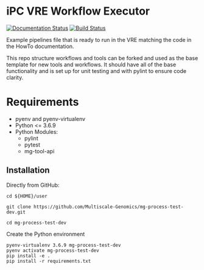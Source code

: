 # iPC VRE Workflow Executor

[![Documentation Status](https://readthedocs.org/projects/mg-process-test/badge/?version=latest)](http://mg-process-test.readthedocs.io/en/latest/?badge=latest) [![Build Status](https://travis-ci.org/Multiscale-Genomics/mg-process-test.svg?branch=master)](https://travis-ci.org/Multiscale-Genomics/mg-process-test)

Example pipelines file that is ready to run in the VRE matching the code in the HowTo documentation.

This repo structure workflows and tools can be forked and used as the base template for new tools and workflows. It should have all of the base functionality and is set up for unit testing and with pylint to ensure code clarity.

# Requirements
- pyenv and pyenv-virtualenv
- Python <= 3.6.9
- Python Modules:
  - pylint
  - pytest
  - mg-tool-api

Installation
------------

Directly from GitHub:

```
cd ${HOME}/user

git clone https://github.com/Multiscale-Genomics/mg-process-test-dev.git

cd mg-process-test-dev
```

Create the Python environment

```
pyenv-virtualenv 3.6.9 mg-process-test-dev
pyenv activate mg-process-test-dev
pip install -e .
pip install -r requirements.txt
```
